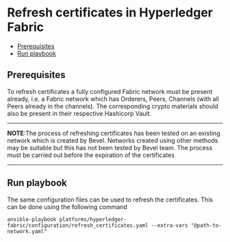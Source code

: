 [//]: # (##############################################################################################)
[//]: # (Copyright Accenture. All Rights Reserved.)
[//]: # (SPDX-License-Identifier: Apache-2.0)
[//]: # (##############################################################################################)

<a name = "refresh-certificates-to-existing-network-in-fabric"></a>
# Refresh certificates in Hyperledger Fabric

- [Prerequisites](#prerequisites)
- [Run playbook](#run-playbook)


<a name = "prerequisites"></a>
## Prerequisites
To refresh certificates a fully configured Fabric network must be present already, i.e. a Fabric network which has Orderers, Peers, Channels (with all Peers already in the channels). The corresponding crypto materials should also be present in their respective Hashicorp Vault. 

---
**NOTE**:The process of refreshing certificates has been tested on an existing network which is created by Bevel. Networks created using other methods may be suitable but this has not been tested by Bevel team. The process must be carried out before the expiration of the certificates

---

<a name = "run_network"></a>
## Run playbook

The same configuration files can be used to refresh the certificates. This can be done using the following command

```
ansible-playbook platforms/hyperledger-fabric/configuration/refresh_certificates.yaml --extra-vars "@path-to-network.yaml"
```
